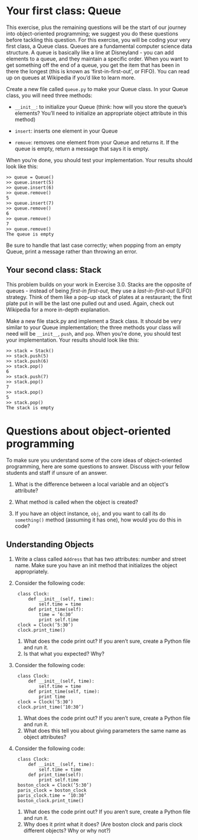 # Your first class: Queue ##



This exercise, plus the remaining questions will be the start of our journey
into object-oriented programming; we suggest you do these questions before
tackling this question. For this exercise, you will be coding your very first
class, a Queue class. Queues are a fundamental computer science data structure.
A queue is basically like a line at Disneyland - you can add elements to a
queue, and they maintain a specific order. When you want to get something off
the end of a queue, you get the item that has been in there the longest (this
is known as ‘first-in-first-out’, or FIFO). You can read up on queues at
Wikipedia if you’d like to learn more.

Create a new file called `queue.py` to make your Queue class. In your Queue class, you will need three methods:

* `__init__`: to initialize your Queue (think: how will you store the queue’s
  elements? You’ll need to initialize an appropriate object attribute in this
  method)

* `insert`: inserts one element in your Queue

* `remove`: removes one element from your Queue and returns it. If the queue is
  empty, return a message that says it is empty.

When you’re done, you should test your implementation. Your results should look like this:

    >> queue = Queue()
    >> queue.insert(5)
    >> queue.insert(6)
    >> queue.remove()
    5
    >> queue.insert(7)
    >> queue.remove()
    6
    >> queue.remove()
    7
    >> queue.remove()
    The queue is empty

Be sure to handle that last case correctly; when popping from an empty Queue,
print a message rather than throwing an error.

## Your second class: Stack

This problem builds on your work in Exercise 3.0. Stacks are the opposite of
queues - instead of being *first-in­ first-out*, they use a *last-in-first-out*
(LIFO) strategy. Think of them like a pop-up stack of plates at a restaurant;
the first plate put in will be the last one pulled out and used. Again, check
out Wikipedia for a more in-depth explanation.

Make a new file stack.py and implement a Stack class. It should be very similar
to your Queue implementation; the three methods your class will need will be
`__init__`, `push`, and `pop`. When you’re done, you should test your
implementation. Your results should look like this:

    >> stack = Stack()
    >> stack.push(5)
    >> stack.push(6)
    >> stack.pop()
    6
    >> stack.push(7)
    >> stack.pop()
    7
    >> stack.pop()
    5
    >> stack.pop()
    The stack is empty


# Questions about object-oriented programming

To make sure you understand some of the core ideas of object-oriented programming, here are some questions to answer. Discuss with your fellow students and staff if unsure of an answer.

1. What is the difference between a local variable and an object's attribute?

2. What method is called when the object is created?

3. If you have an object instance, `obj`, and you want to call its do
`something()` method (assuming it has one), how would you do this in code?

## Understanding Objects

1. Write a class called `Address` that has two attributes: number and street
name. Make sure you have an init method that initializes the object
appropriately.

2. Consider the following code:
 
        class Clock:
            def __init__(self, time):
                self.time = time
            def print_time(self):
                time = ’6:30’
                print self.time
        clock = Clock(’5:30’)
        clock.print_time()

    1. What does the code print out? If you aren’t sure, create a Python file and run it.
    2. Is that what you expected? Why?

3. Consider the following code:

        class Clock:
            def __init__(self, time):
                self.time = time
            def print_time(self, time):
                print time
        clock = Clock(’5:30’)
        clock.print_time(’10:30’)

	1. What does the code print out? If you aren’t sure, create a Python file and run it.
	2. What does this tell you about giving parameters the same name as object attributes?

4. Consider the following code:

        class Clock:
            def __init__(self, time):
                self.time = time
            def print_time(self):
                print self.time
        boston_clock = Clock(’5:30’)
        paris_clock = boston_clock
        paris_clock.time = ’10:30’
        boston_clock.print_time()

	1. What does the code print out? If you aren’t sure, create a Python file and run it.
    2. Why does it print what it does? (Are boston clock and paris clock different objects? Why or why not?)
